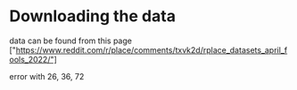 # Downloading the data 

data can be found from this page ["https://www.reddit.com/r/place/comments/txvk2d/rplace_datasets_april_fools_2022/"]


error with 26, 36, 72